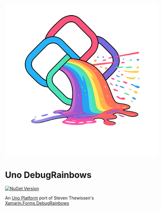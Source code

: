 
![Debug Rainbows](https://raw.githubusercontent.com/kazo0/Uno.DebugRainbows/master/assets/uno-debugrainbows.png)

# Uno DebugRainbows

[![NuGet Version](https://img.shields.io/nuget/v/DebugRainbows.Uno?logo=nuget&label=NuGet)](https://www.nuget.org/packages/DebugRainbows.Uno)

An [Uno Platform](https://github.com/unoplatform/uno) port of Steven Thewissen's [Xamarin.Forms.DebugRainbows](https://github.com/sthewissen/Xamarin.Forms.DebugRainbows)
